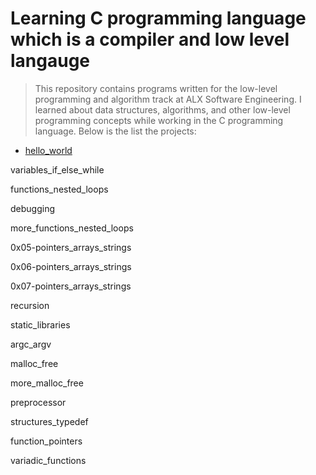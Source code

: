 # Learning C programming language which is a compiler and low level langauge

> This repository contains programs written for the low-level programming and algorithm track at ALX Software Engineering. I learned about data structures, algorithms, and other low-level programming concepts while working in the C programming language. Below is the list the projects:

* [hello_world](https://github.com/Hilerioluwa12/alx-low_level_programming/tree/master/0x00-hello_world)

variables_if_else_while

functions_nested_loops

debugging

more_functions_nested_loops

0x05-pointers_arrays_strings

0x06-pointers_arrays_strings

0x07-pointers_arrays_strings

recursion

static_libraries

argc_argv

malloc_free

more_malloc_free

preprocessor

structures_typedef

function_pointers

variadic_functions
